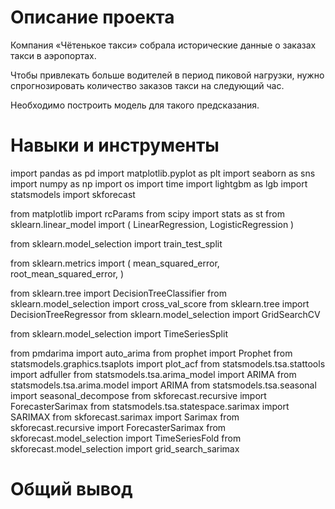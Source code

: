 # Описание проекта
Компания «Чётенькое такси» собрала исторические данные о заказах такси в аэропортах. 

Чтобы привлекать больше водителей в период пиковой нагрузки, 
нужно спрогнозировать количество заказов такси на следующий час. 

Необходимо построить модель для такого предсказания.

# Навыки и инструменты
import pandas as pd
import matplotlib.pyplot as plt
import seaborn as sns
import numpy as np
import os
import time
import lightgbm as  lgb
import statsmodels
import skforecast

from matplotlib import rcParams
from scipy import stats as st
from sklearn.linear_model import (
    LinearRegression,
    LogisticRegression
)

from sklearn.model_selection import train_test_split

from sklearn.metrics import (
    mean_squared_error,
    root_mean_squared_error,
)
    
from sklearn.tree import DecisionTreeClassifier
from sklearn.model_selection import cross_val_score
from sklearn.tree import DecisionTreeRegressor
from sklearn.model_selection import GridSearchCV

from sklearn.model_selection import TimeSeriesSplit

from pmdarima import auto_arima
from prophet import Prophet
from statsmodels.graphics.tsaplots import plot_acf
from statsmodels.tsa.stattools import adfuller
from statsmodels.tsa.arima_model import ARIMA
from statsmodels.tsa.arima.model import ARIMA
from statsmodels.tsa.seasonal import seasonal_decompose
from skforecast.recursive import ForecasterSarimax
from statsmodels.tsa.statespace.sarimax import SARIMAX
from skforecast.sarimax import Sarimax
from skforecast.recursive import ForecasterSarimax
from skforecast.model_selection import TimeSeriesFold
from skforecast.model_selection import grid_search_sarimax


# Общий вывод


